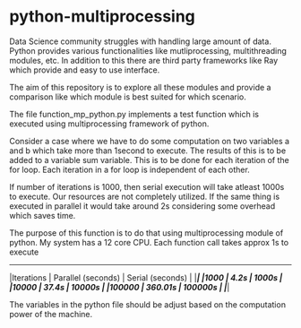 # python-multiprocessing

Data Science community struggles with handling large amount of data. 
Python provides various functionalities like mutliprocessing, multithreading modules, etc. 
In addition to this there are third party frameworks like Ray which provide and easy to use interface. 

The aim of this repository is to explore all these modules and provide a comparison like which module is best suited for which scenario. 

The file function_mp_python.py implements a test function which is executed using multiprocessing framework of python.

Consider a case where we have to do some computation on two variables a and b which take more than 1second to execute. The results of this is to be added to a variable sum variable. This is to be done for each iteration of the for loop. Each iteration in a for loop is independent of each other. 

If number of iterations is 1000, then serial execution will take atleast 1000s to execute. Our resources are not completely utilized. If the same thing is executed in parallel it would take around 2s considering some overhead which saves time.

The purpose of this function is to do that using multiprocessing module of python. My system has a 12 core CPU. Each function call takes approx 1s to execute
 ___________________________________________________
|Iterations | Parallel (seconds) | Serial (seconds) | 
|___________________________________________________|
|1000       | 4.2s               | 1000s            |
|10000      | 37.4s              | 10000s           | 
|100000     | 360.01s            | 100000s          | 
|___________________________________________________|

The variables in the python file should be adjust based on the computation power of the machine.















